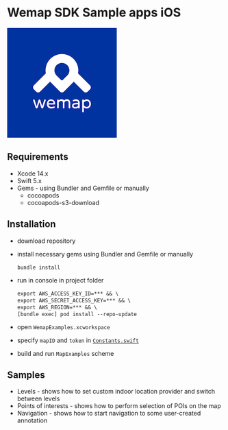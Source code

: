 # Wemap SDK Sample apps iOS

![Wemap](icon.png)

## Requirements

* Xcode 14.x
* Swift 5.x
* Gems - using Bundler and Gemfile or manually
  * cocoapods
  * cocoapods-s3-download

## Installation

* download repository

* install necessary gems using Bundler and Gemfile or manually

    ``` shell
    bundle install
    ```

* run in console in project folder

    ``` shell
    export AWS_ACCESS_KEY_ID=*** && \
    export AWS_SECRET_ACCESS_KEY=*** && \
    export AWS_REGION=*** && \
    [bundle exec] pod install --repo-update
    ```

* open `WemapExamples.xcworkspace`

* specify `mapID` and `token` in [`Constants.swift`](Examples/Map/Sources/Constants.swift)

* build and run `MapExamples` scheme

## Samples

* Levels - shows how to set custom indoor location provider and switch between levels
* Points of interests - shows how to perform selection of POIs on the map
* Navigation - shows how to start navigation to some user-created annotation
